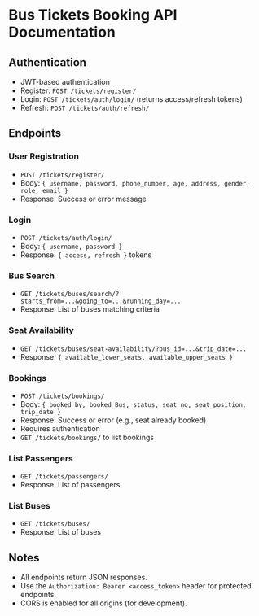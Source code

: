 # Bus Tickets Booking API Documentation

## Authentication
- JWT-based authentication
- Register: `POST /tickets/register/`
- Login: `POST /tickets/auth/login/` (returns access/refresh tokens)
- Refresh: `POST /tickets/auth/refresh/`

## Endpoints

### User Registration
- `POST /tickets/register/`
- Body: `{ username, password, phone_number, age, address, gender, role, email }`
- Response: Success or error message

### Login
- `POST /tickets/auth/login/`
- Body: `{ username, password }`
- Response: `{ access, refresh }` tokens

### Bus Search
- `GET /tickets/buses/search/?starts_from=...&going_to=...&running_day=...`
- Response: List of buses matching criteria

### Seat Availability
- `GET /tickets/buses/seat-availability/?bus_id=...&trip_date=...`
- Response: `{ available_lower_seats, available_upper_seats }`

### Bookings
- `POST /tickets/bookings/`
- Body: `{ booked_by, booked_Bus, status, seat_no, seat_position, trip_date }`
- Response: Success or error (e.g., seat already booked)
- Requires authentication
- `GET /tickets/bookings/` to list bookings

### List Passengers
- `GET /tickets/passengers/`
- Response: List of passengers

### List Buses
- `GET /tickets/buses/`
- Response: List of buses

## Notes
- All endpoints return JSON responses.
- Use the `Authorization: Bearer <access_token>` header for protected endpoints.
- CORS is enabled for all origins (for development).
